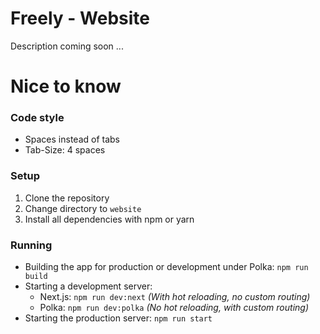 # Freely - Website
Description coming soon ...

# Nice to know
### Code style
* Spaces instead of tabs
* Tab-Size: 4 spaces

### Setup
1. Clone the repository
2. Change directory to `website`
3. Install all dependencies with npm or yarn

### Running

* Building the app for production or development under Polka: `npm run build`
* Starting a development server:
    * Next.js: `npm run dev:next` *(With hot reloading, no custom routing)*
    * Polka: `npm run dev:polka` *(No hot reloading, with custom routing)*
* Starting the production server: `npm run start`